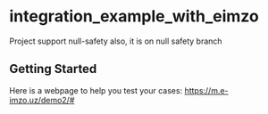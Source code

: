 # integration_example_with_eimzo

Project support null-safety also, it is on null safety branch

## Getting Started

Here is a webpage to help you test your cases: https://m.e-imzo.uz/demo2/#
